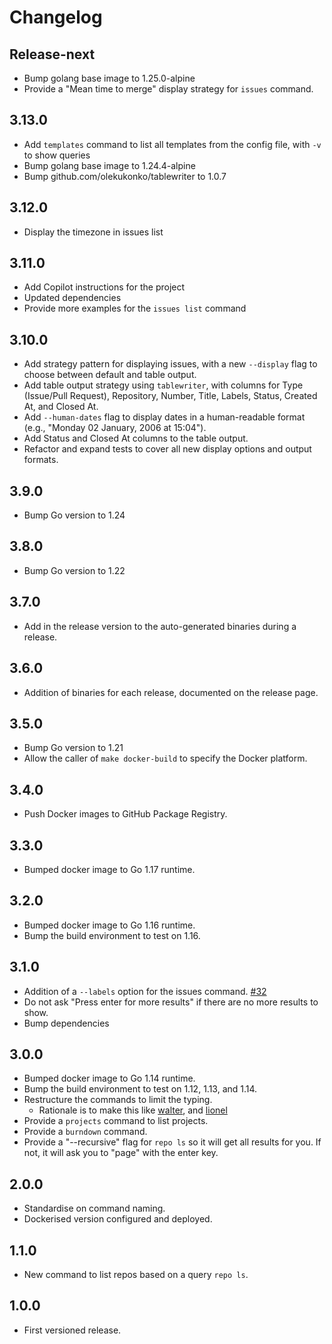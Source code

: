 # Changelog

## Release-next

- Bump golang base image to 1.25.0-alpine
- Provide a "Mean time to merge" display strategy for `issues` command.

## 3.13.0

- Add `templates` command to list all templates from the config file, with `-v` to show queries
- Bump golang base image to 1.24.4-alpine
- Bump github.com/olekukonko/tablewriter to 1.0.7

## 3.12.0

- Display the timezone in issues list

## 3.11.0

- Add Copilot instructions for the project
- Updated dependencies
- Provide more examples for the `issues list` command

## 3.10.0

- Add strategy pattern for displaying issues, with a new `--display` flag to choose between default and table output.
- Add table output strategy using `tablewriter`, with columns for Type (Issue/Pull Request), Repository, Number, Title, Labels, Status, Created At, and Closed At.
- Add `--human-dates` flag to display dates in a human-readable format (e.g., "Monday 02 January, 2006 at 15:04").
- Add Status and Closed At columns to the table output.
- Refactor and expand tests to cover all new display options and output formats.

## 3.9.0

- Bump Go version to 1.24

## 3.8.0

- Bump Go version to 1.22

## 3.7.0

- Add in the release version to the auto-generated binaries during a release.

## 3.6.0

- Addition of binaries for each release, documented on the release page.

## 3.5.0

- Bump Go version to 1.21
- Allow the caller of `make docker-build` to specify the Docker platform.

## 3.4.0

- Push Docker images to GitHub Package Registry.

## 3.3.0

- Bumped docker image to Go 1.17 runtime.

## 3.2.0

- Bumped docker image to Go 1.16 runtime.
- Bump the build environment to test on 1.16.

## 3.1.0

- Addition of a `--labels` option for the issues command. [#32](https://github.com/benmatselby/hagen/pull/32)
- Do not ask "Press enter for more results" if there are no more results to show.
- Bump dependencies

## 3.0.0

- Bumped docker image to Go 1.14 runtime.
- Bump the build environment to test on 1.12, 1.13, and 1.14.
- Restructure the commands to limit the typing.
  - Rationale is to make this like [walter](http://github.com/benmatselby/walter), and [lionel](http://github.com/benmatselby/lionel)
- Provide a `projects` command to list projects.
- Provide a `burndown` command.
- Provide a "--recursive" flag for `repo ls` so it will get all results for you. If not, it will ask you to "page" with the enter key.

## 2.0.0

- Standardise on command naming.
- Dockerised version configured and deployed.

## 1.1.0

- New command to list repos based on a query `repo ls`.

## 1.0.0

- First versioned release.
